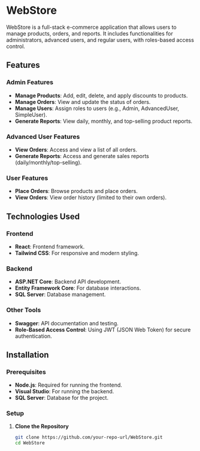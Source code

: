 # WebStore

WebStore is a full-stack e-commerce application that allows users to manage products, orders, and reports. It includes functionalities for administrators, advanced users, and regular users, with roles-based access control.

## Features

### Admin Features
- **Manage Products**: Add, edit, delete, and apply discounts to products.
- **Manage Orders**: View and update the status of orders.
- **Manage Users**: Assign roles to users (e.g., Admin, AdvancedUser, SimpleUser).
- **Generate Reports**: View daily, monthly, and top-selling product reports.

### Advanced User Features
- **View Orders**: Access and view a list of all orders.
- **Generate Reports**: Access and generate sales reports (daily/monthly/top-selling).

### User Features
- **Place Orders**: Browse products and place orders.
- **View Orders**: View order history (limited to their own orders).

## Technologies Used

### Frontend
- **React**: Frontend framework.
- **Tailwind CSS**: For responsive and modern styling.

### Backend
- **ASP.NET Core**: Backend API development.
- **Entity Framework Core**: For database interactions.
- **SQL Server**: Database management.

### Other Tools
- **Swagger**: API documentation and testing.
- **Role-Based Access Control**: Using JWT (JSON Web Token) for secure authentication.

## Installation

### Prerequisites
- **Node.js**: Required for running the frontend.
- **Visual Studio**: For running the backend.
- **SQL Server**: Database for the project.

### Setup
1. **Clone the Repository**
   ```bash
   git clone https://github.com/your-repo-url/WebStore.git
   cd WebStore

